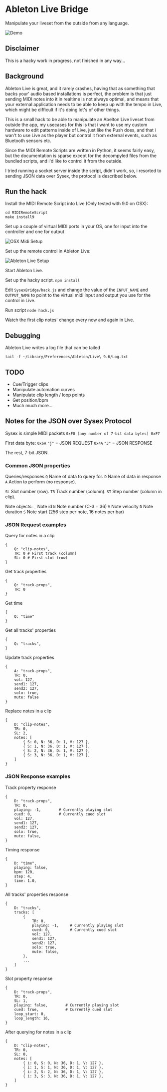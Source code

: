 # Ableton Live Bridge

Manipulate your liveset from the outside from any language.

![Demo](doc/demo.gif)


## Disclaimer

This is a hacky work in progress, not finished in any way...


## Background

Ableton Live is great, and it rarely crashes, having that as something that backs your' audio based installations is perfect, the problem is that just sending MIDI notes into it in realtime is not always optimal, and means that your external application needs to be able to keep up with the tempo in Live, which might be difficult if it's doing lot's of other things.

This is a small hack to be able to manipulate an Abelton Live liveset from outside the app, my usecases for this is that i want to use my custom hardware to edit patterns inside of Live, just like the Push does, and that i wan't to use Live as the player but control it from external events, such as Bluetooth sensors etc.

Since the MIDI Remote Scripts are written in Python, it seems fairly easy, but the documentation is sparse except for the decompyled files from the bundled scripts, and i'd like to control it from the outside.

I tried running a socket server inside the script, didn't work, so, i resorted to sending JSON data over Sysex, the protocol is described below.


## Run the hack

Install the MIDI Remote Script into Live (Only tested with 9.0 on OSX):

```
cd MIDIRemoteScript
make install9
```

Set up a couple of virtual MIDI ports in your OS, one for input into the controller and one for output

![OSX Midi Setup](doc/osx-midi-setup.png)

Set up the remote control in Ableton Live:

![Ableton Live Setup](doc/ableton-midi-setup.png)

Start Ableton Live.

Set up the hacky script. `npm install`

Edit `SysexBridge/hack.js` and change the value of the `INPUT_NAME` and `OUTPUT_NAME` to point to the virtual midi input and output you use for the control in Live.

Run script `node hack.js`

Watch the first clip notes' change every now and again in Live.


## Debugging

Ableton Live writes a log file that can be tailed

`tail -f ~/Library/Preferences/Ableton/Live\ 9.6/Log.txt`



## TODO

* Cue/Trigger clips
* Manipulate automation curves
* Manipulate clip length / loop points
* Get position/bpm
* Much much more...


## Notes for the JSON over Sysex Protocol

Sysex is simple MIDI packets `0xF0 [any number of 7-bit data bytes] 0xF7`

First data byte:
`0x6A` `"j"` = JSON REQUEST
`0x4A` `"J"` = JSON RESPONSE

The rest, 7-bit JSON.


### Common JSON properties

Queries/responses
`Q` Name of data to query for.
`D` Name of data in response
`A` Action to perform (no response).

`SL` Slot number (row).
`TR` Track number (column).
`ST` Step number (column in clip).

Note objects:
`_` Note id
`N` Note number (C-3 = 36)
`V` Note velocity
`D` Note duration
`S` Note start (256 step per note, 16 notes per bar)


### JSON Request examples

Query for notes in a clip

```
{
    Q: "clip-notes",
    TR: 0 # First track (column)
    SL: 0 # First slot (row)
}
```

Get track properties

```
{
    Q: "track-props",
    TR: 0
}
```

Get time

```
{
    Q: "time"
}
```

Get all tracks' properties

```
{
    Q: "tracks",
}
```

Update track properties

```
{
    A: "track-props",
    TR: 0,
    vol: 127,
    send1: 127,
    send2: 127,
    solo: true,
    mute: false
}
```

Replace notes in a clip

```
{
    D: "clip-notes",
    TR: 0,
    SL: 2,
    notes: [
        { S: 0, N: 36, D: 1, V: 127 },
        { S: 1, N: 36, D: 1, V: 127 },
        { S: 2, N: 36, D: 1, V: 127 },
        { S: 3, N: 36, D: 1, V: 127 },
    ]
}
```


### JSON Response examples

Track property response

```
{
    D: "track-props",
    TR: 0,
    playing: -1,        # Currently playing slot
    cued: 0,            # Currently cued slot
    vol: 127,
    send1: 127,
    send2: 127,
    solo: true,
    mute: false,
}
```

Timing response

```
{
    D: "time",
    playing: false,
    bpm: 120,
    step: 4,
    time: 1.0,
}
```

All tracks' properties response

```
{
    D: "tracks",
    tracks: [
        {
            TR: 0,
            playing: -1,     # Currently playing slot
            cued: 0,         # Currently cued slot
            vol: 127,
            send1: 127,
            send2: 127,
            solo: true,
            mute: false,
        },
        ...
    ]
}
```

Slot property response

```
{
    D: "track-props",
    TR: 0,
    SL: 1,
    playing: false,        # Currently playing slot
    cued: true,            # Currently cued slot
    loop_start: 0,
    loop_length: 16,
}
```

After querying for notes in a clip

```
{
    D: "clip-notes",
    TR: 0,
    SL: 0,
    notes: [
        { i: 0, S: 0, N: 36, D: 1, V: 127 },
        { i: 1, S: 1, N: 36, D: 1, V: 127 },
        { i: 2, S: 2, N: 36, D: 1, V: 127 },
        { i: 3, S: 3, N: 36, D: 1, V: 127 },
    ]
}
```





